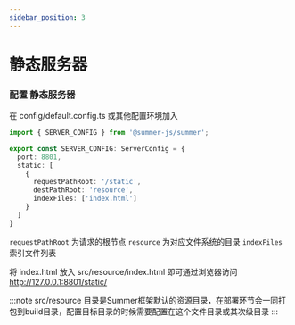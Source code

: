 ```yaml
---
sidebar_position: 3
---
```


# 静态服务器

### 配置 静态服务器

在 config/default.config.ts 或其他配置环境加入
```ts
import { SERVER_CONFIG } from '@summer-js/summer';

export const SERVER_CONFIG: ServerConfig = {
  port: 8801,
  static: [
    {
      requestPathRoot: '/static',
      destPathRoot: 'resource',
      indexFiles: ['index.html']
    }
  ]
}
```

`requestPathRoot` 为请求的根节点
`resource` 为对应文件系统的目录
`indexFiles` 索引文件列表

将 index.html 放入 src/resource/index.html 即可通过浏览器访问 http://127.0.0.1:8801/static/ 

:::note
src/resource 目录是Summer框架默认的资源目录，在部署环节会一同打包到build目录，配置目标目录的时候需要配置在这个文件目录或其次级目录
:::